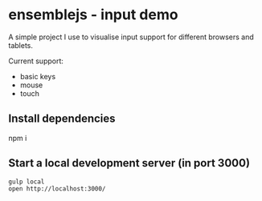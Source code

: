 # ensemblejs - input demo

A simple project I use to visualise input support for different browsers and tablets.

Current support:

- basic keys
- mouse
- touch

## Install dependencies
npm i

## Start a local development server (in port 3000)
```shell
gulp local
open http://localhost:3000/
```